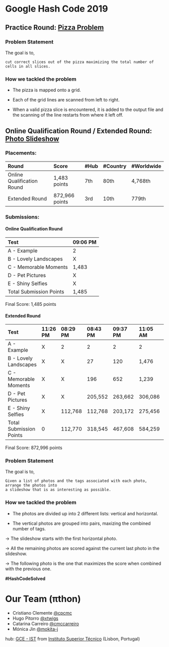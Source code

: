 # Google Hash Code 2019

## Practice Round: [Pizza Problem](practice-round/pizza.pdf)

### Problem Statement

The goal is to,

```
cut correct slices out of the pizza maximizing the total number of cells in all slices.
```

### How we tackled the problem

- The pizza is mapped onto a grid.

- Each of the grid lines are scanned from left to right.

- When a valid pizza slice is encountered, it is added to the output file and the scanning of the line restarts from where it left off. 


## Online Qualification Round / Extended Round: [Photo Slideshow](qualification-round/photo_slideshow.pdf)

### Placements:

| Round                      | Score          | #Hub | #Country | #Worldwide |
| :------------------------- | :------------- | :--- | :------- | :--------- |
| Online Qualification Round | 1,483 points   | 7th  | 80th     | 4,768th    |
| Extended Round             | 872,966 points | 3rd  | 10th     | 779th      |

### Submissions:

#### Online Qualification Round

| Test                    | 09:06 PM |
| :---------------------- | :------- |
| A - Example             | 2        |
| B - Lovely Landscapes   | X        |
| C - Memorable Moments   | 1,483    |
| D - Pet Pictures        | X        |
| E - Shiny Selfies       | X        |
| Total Submission Points | 1,485    |

Final Score: 1,485 points

#### Extended Round

| Test                    | 11:26 PM| 08:29 PM| 08:43 PM| 09:37 PM| 11:05 AM| 11:44 AM    | 09:11 AM    | 10:02 AM| 10:05 AM|
| :---------------------- | :------ | :------ | :------ | :------ | :------ | :---------- | :---------- | :------ | :----   |
| A - Example             | X       | 2       | 2       | 2       | 2       | **2**       | 2           | -       | -       |
| B - Lovely Landscapes   | X       | X       | 27      | 120     | 1,476   | 14733       | **205,485** | -       | -       |
| C - Memorable Moments   | X       | X       | 196     | 652     | 1,239   | **1530**    | -           | 1,464   | 1,530   |
| D - Pet Pictures        | X       | X       | 205,552 | 263,662 | 306,086 | **335,252** | -           | -       | -       |
| E - Shiny Selfies       | X       | 112,768 | 112,768 | 203,172 | 275,456 | **330,697** | -           | -       | -       |
| Total Submission Points | 0       | 112,770 | 318,545 | 467,608 | 584,259 | 682,214     | 205,487     | 1,464   | 1,530   |

Final Score: 872,996 points

### Problem Statement

The goal is to,

```
Given a list of photos and the tags associated with each photo, arrange the photos into
a slideshow that is as interesting as possible.
```

### How we tackled the problem

- The photos are divided up into 2 different lists: vertical and horizontal.

- The vertical photos are grouped into pairs, maxizing the combined number of tags.

-> The slideshow starts with the first horizontal photo.

-> All the remaining photos are scored against the current last photo in the slideshow.

-> The following photo is the one that maximizes the score when combined with the previous one.

**#HashCodeSolved**

# Our Team (πthon)
* Cristiano Clemente [@cpcmc](https://github.com/cpcmc)
* Hugo Pitorro [@xtwigs](https://github.com/xtwigs)
* Catarina Carreiro [@cmccarreiro](https://github.com/cmccarreiro)
* Mónica Jin [@mokita-j](https://github.com/Mokita-J)

hub: [GCE - IST](https://www.gce-neiist.org/)
from [Instituto Superior Técnico](https://tecnico.ulisboa.pt/en/) (Lisbon, Portugal)
